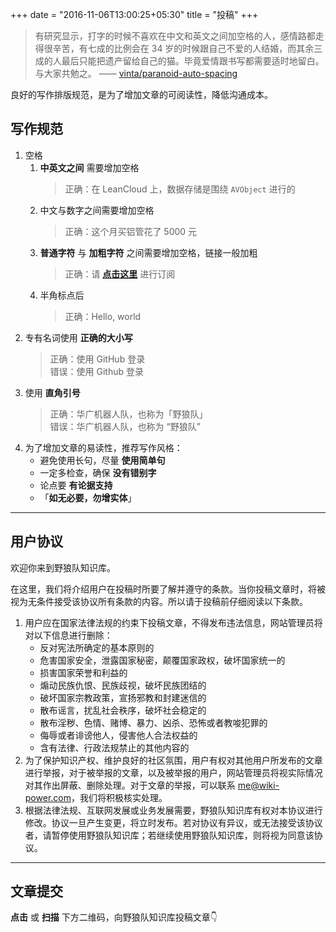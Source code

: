 +++
date = "2016-11-06T13:00:25+05:30"
title = "投稿"
+++

> 有研究显示，打字的时候不喜欢在中文和英文之间加空格的人，感情路都走得很辛苦，有七成的比例会在 34 岁的时候跟自己不爱的人结婚，而其余三成的人最后只能把遗产留给自己的猫。毕竟爱情跟书写都需要适时地留白。与大家共勉之。 —— [vinta/paranoid-auto-spacing](https://github.com/vinta/pangu.js)

良好的写作排版规范，是为了增加文章的可阅读性，降低沟通成本。

## 写作规范


1. 空格
   1. **中英文之间** 需要增加空格
      > 正确：在 LeanCloud 上，数据存储是围绕 `AVObject` 进行的
   2. 中文与数字之间需要增加空格
      > 正确：这个月买铝管花了 5000 元
   3. **普通字符** 与 **加粗字符** 之间需要增加空格，链接一般加粗
      > 正确：请 [**点击这里**](http://wiki.wildwolf.tech/) 进行订阅
   4. 半角标点后
      > 正确：Hello, world
2. 专有名词使用 **正确的大小写**
   > 正确：使用 GitHub 登录  
   > 错误：使用 Github 登录
3. 使用 **直角引号**
   > 正确：华广机器人队，也称为「野狼队」  
   > 错误：华广机器人队，也称为 “野狼队”
4. 为了增加文章的易读性，推荐写作风格：
   - 避免使用长句，尽量 **使用简单句**
   - 一定多检查，确保 **没有错别字**
   - 论点要 **有论据支持**
   - 「**如无必要，勿增实体**」





---

## 用户协议

欢迎你来到野狼队知识库。

在这里，我们将介绍用户在投稿时所要了解并遵守的条款。当你投稿文章时，将被视为无条件接受该协议所有条款的内容。所以请于投稿前仔细阅读以下条款。

1. 用户应在国家法律法规的约束下投稿文章，不得发布违法信息，网站管理员将对以下信息进行删除：
   - 反对宪法所确定的基本原则的
   - 危害国家安全，泄露国家秘密，颠覆国家政权，破坏国家统一的
   - 损害国家荣誉和利益的
   - 煽动民族仇恨、民族歧视，破坏民族团结的
   - 破坏国家宗教政策，宣扬邪教和封建迷信的
   - 散布谣言，扰乱社会秩序，破坏社会稳定的
   - 散布淫秽、色情、赌博、暴力、凶杀、恐怖或者教唆犯罪的
   - 侮辱或者诽谤他人，侵害他人合法权益的
   - 含有法律、行政法规禁止的其他内容的
2. 为了保护知识产权、维护良好的社区氛围，用户有权对其他用户所发布的文章进行举报，对于被举报的文章，以及被举报的用户，网站管理员将视实际情况对其作出屏蔽、删除处理。对于文章的举报，可以联系 me@wiki-power.com，我们将积极核实处理。
3. 根据法律法规、互联网发展或业务发展需要，野狼队知识库有权对本协议进行修改。协议一旦产生变更，将立时发布。若对协议有异议，或无法接受该协议者，请暂停使用野狼队知识库；若继续使用野狼队知识库，则将视为同意该协议。


---

## 文章提交

**点击** 或 **扫描** 下方二维码，向野狼队知识库投稿文章👇
